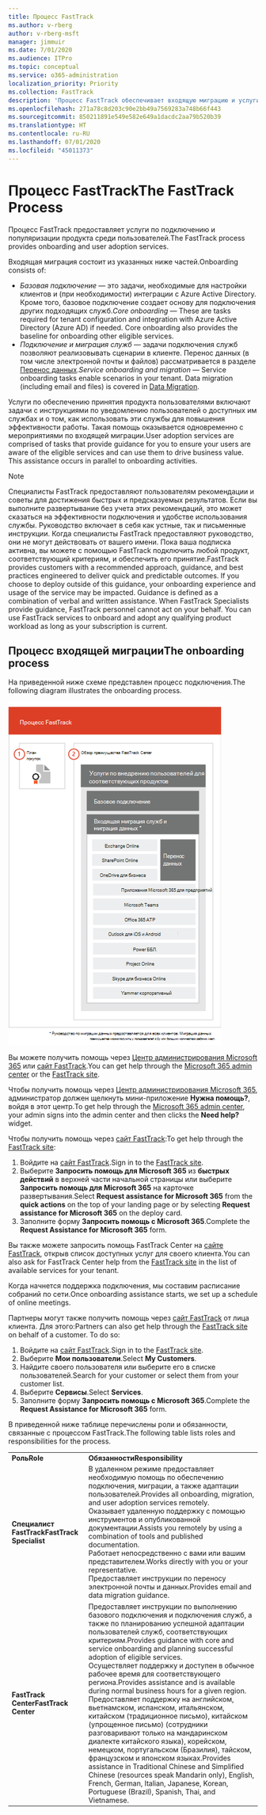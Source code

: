 ```yaml
---
title: Процесс FastTrack
ms.author: v-rberg
author: v-rberg-msft
manager: jimmuir
ms.date: 7/01/2020
ms.audience: ITPro
ms.topic: conceptual
ms.service: o365-administration
localization_priority: Priority
ms.collection: FastTrack
description: 'Процесс FastTrack обеспечивает входящую миграцию и услуги по популяризации продукта среди пользователей. '
ms.openlocfilehash: 271a78c8d203c90e2bb49a7569283a748b66f443
ms.sourcegitcommit: 850211891e549e582e649a1dacdc2aa79b520b39
ms.translationtype: HT
ms.contentlocale: ru-RU
ms.lasthandoff: 07/01/2020
ms.locfileid: "45011373"
---
```

# <a name="the-fasttrack-process"></a><span data-ttu-id="da9a7-103">Процесс FastTrack</span><span class="sxs-lookup"><span data-stu-id="da9a7-103">The FastTrack Process</span></span>

<span data-ttu-id="da9a7-104">Процесс FastTrack предоставляет услуги по подключению и популяризации продукта среди пользователей.</span><span class="sxs-lookup"><span data-stu-id="da9a7-104">The FastTrack process provides onboarding and user adoption services.</span></span> 
  
<span data-ttu-id="da9a7-105">Входящая миграция состоит из указанных ниже частей.</span><span class="sxs-lookup"><span data-stu-id="da9a7-105">Onboarding consists of:</span></span>
  
- <span data-ttu-id="da9a7-p101">*Базовая подключение* — это задачи, необходимые для настройки клиентов и (при необходимости) интеграции с Azure Active Directory. Кроме того, базовое подключение создает основу для подключения других подходящих служб.</span><span class="sxs-lookup"><span data-stu-id="da9a7-p101">*Core onboarding* — These are tasks required for tenant configuration and integration with Azure Active Directory (Azure AD) if needed. Core onboarding also provides the baseline for onboarding other eligible services.</span></span> 
- <span data-ttu-id="da9a7-p102">*Подключение и миграция служб* — задачи подключения служб позволяют реализовывать сценарии в клиенте. Перенос данных (в том числе электронной почты и файлов) рассматривается в разделе [Перенос данных](O365-data-migration.md).</span><span class="sxs-lookup"><span data-stu-id="da9a7-p102">*Service onboarding and migration* — Service onboarding tasks enable scenarios in your tenant. Data migration (including email and files) is covered in [Data Migration](O365-data-migration.md).</span></span> 
    
<span data-ttu-id="da9a7-p103">Услуги по обеспечению принятия продукта пользователями включают задачи с инструкциями по уведомлению пользователей о доступных им службах и о том, как использовать эти службы для повышения эффективности работы. Такая помощь оказывается одновременно с мероприятиями по входящей миграции.</span><span class="sxs-lookup"><span data-stu-id="da9a7-p103">User adoption services are comprised of tasks that provide guidance for you to ensure your users are aware of the eligible services and can use them to drive business value. This assistance occurs in parallel to onboarding activities.</span></span>
  
> [!NOTE]
> <span data-ttu-id="da9a7-p104">Специалисты FastTrack предоставляют пользователям рекомендации и советы для достижения быстрых и предсказуемых результатов. Если вы выполните развертывание без учета этих рекомендаций, это может сказаться на эффективности подключения и удобстве использования службы. Руководство включает в себя как устные, так и письменные инструкции. Когда специалисты FastTrack предоставляют руководство, они не могут действовать от вашего имени. Пока ваша подписка активна, вы можете с помощью FastTrack подключить любой продукт, соответствующий критериям, и обеспечить его принятие.</span><span class="sxs-lookup"><span data-stu-id="da9a7-p104">FastTrack provides customers with a recommended approach, guidance, and best practices engineered to deliver quick and predictable outcomes. If you choose to deploy outside of this guidance, your onboarding experience and usage of the service may be impacted. Guidance is defined as a combination of verbal and written assistance. When FastTrack Specialists provide guidance, FastTrack personnel cannot act on your behalf. You can use FastTrack services to onboard and adopt any qualifying product workload as long as your subscription is current.</span></span> 
  
## <a name="the-onboarding-process"></a><span data-ttu-id="da9a7-117">Процесс входящей миграции</span><span class="sxs-lookup"><span data-stu-id="da9a7-117">The onboarding process</span></span>

<span data-ttu-id="da9a7-118">На приведенной ниже схеме представлен процесс подключения.</span><span class="sxs-lookup"><span data-stu-id="da9a7-118">The following diagram illustrates the onboarding process.</span></span>
  
![График использования преимущества подключения](media/o365-onboarding-timeline-m365-apps.png)
  
<span data-ttu-id="da9a7-120">Вы можете получить помощь через [Центр администрирования Microsoft 365](https://go.microsoft.com/fwlink/?linkid=2032704) или [сайт FastTrack](https://go.microsoft.com/fwlink/?linkid=780698).</span><span class="sxs-lookup"><span data-stu-id="da9a7-120">You can get help through the [Microsoft 365 admin center](https://go.microsoft.com/fwlink/?linkid=2032704) or the [FastTrack site](https://go.microsoft.com/fwlink/?linkid=780698).</span></span> 

<span data-ttu-id="da9a7-121">Чтобы получить помощь через [Центр администрирования Microsoft 365](https://go.microsoft.com/fwlink/?linkid=2032704), администратор должен щелкнуть мини-приложение **Нужна помощь?**, войдя в этот центр.</span><span class="sxs-lookup"><span data-stu-id="da9a7-121">To get help through the [Microsoft 365 admin center](https://go.microsoft.com/fwlink/?linkid=2032704), your admin signs into the admin center and then clicks the **Need help?** widget.</span></span> 

<span data-ttu-id="da9a7-122">Чтобы получить помощь через [сайт FastTrack](https://go.microsoft.com/fwlink/?linkid=780698):</span><span class="sxs-lookup"><span data-stu-id="da9a7-122">To get help through the [FastTrack site](https://go.microsoft.com/fwlink/?linkid=780698):</span></span> 
1.    <span data-ttu-id="da9a7-123">Войдите на [сайт FastTrack](https://go.microsoft.com/fwlink/?linkid=780698).</span><span class="sxs-lookup"><span data-stu-id="da9a7-123">Sign in to the [FastTrack site](https://go.microsoft.com/fwlink/?linkid=780698).</span></span> 
2.    <span data-ttu-id="da9a7-124">Выберите **Запросить помощь для Microsoft 365** из **быстрых действий** в верхней части начальной страницы или выберите **Запросить помощь для Microsoft 365** на карточке развертывания.</span><span class="sxs-lookup"><span data-stu-id="da9a7-124">Select **Request assistance for Microsoft 365** from the **quick actions** on the top of your landing page or by selecting **Request assistance for Microsoft 365** on the deploy card.</span></span>
3.    <span data-ttu-id="da9a7-125">Заполните форму **Запросить помощь с Microsoft 365**.</span><span class="sxs-lookup"><span data-stu-id="da9a7-125">Complete the **Request Assistance for Microsoft 365** form.</span></span> 
  
 <span data-ttu-id="da9a7-126">Вы также можете запросить помощь FastTrack Center на [сайте FastTrack](https://go.microsoft.com/fwlink/?linkid=780698), открыв список доступных услуг для своего клиента.</span><span class="sxs-lookup"><span data-stu-id="da9a7-126">You can also ask for FastTrack Center help from the [FastTrack site](https://go.microsoft.com/fwlink/?linkid=780698) in the list of available services for your tenant.</span></span> 
    
 <span data-ttu-id="da9a7-127">Когда начнется поддержка подключения, мы составим расписание собраний по сети.</span><span class="sxs-lookup"><span data-stu-id="da9a7-127">Once onboarding assistance starts, we set up a schedule of online meetings.</span></span>
    
<span data-ttu-id="da9a7-p105">Партнеры могут также получить помощь через [сайт FastTrack](https://go.microsoft.com/fwlink/?linkid=780698) от лица клиента. Для этого:</span><span class="sxs-lookup"><span data-stu-id="da9a7-p105">Partners can also get help through the [FastTrack site](https://go.microsoft.com/fwlink/?linkid=780698) on behalf of a customer. To do so:</span></span>
1.    <span data-ttu-id="da9a7-130">Войдите на [сайт FastTrack](https://go.microsoft.com/fwlink/?linkid=780698).</span><span class="sxs-lookup"><span data-stu-id="da9a7-130">Sign in to the [FastTrack site](https://go.microsoft.com/fwlink/?linkid=780698).</span></span> 
2.    <span data-ttu-id="da9a7-131">Выберите **Мои пользователи**.</span><span class="sxs-lookup"><span data-stu-id="da9a7-131">Select **My Customers**.</span></span>
3.    <span data-ttu-id="da9a7-132">Найдите своего пользователя или выберите его в списке пользователей.</span><span class="sxs-lookup"><span data-stu-id="da9a7-132">Search for your customer or select them from your customer list.</span></span>
4.    <span data-ttu-id="da9a7-133">Выберите **Сервисы**.</span><span class="sxs-lookup"><span data-stu-id="da9a7-133">Select **Services**.</span></span>
5.    <span data-ttu-id="da9a7-134">Заполните форму **Запросить помощь с Microsoft 365**.</span><span class="sxs-lookup"><span data-stu-id="da9a7-134">Complete the **Request Assistance for Microsoft 365** form.</span></span> 

<span data-ttu-id="da9a7-135">В приведенной ниже таблице перечислены роли и обязанности, связанные с процессом FastTrack.</span><span class="sxs-lookup"><span data-stu-id="da9a7-135">The following table lists roles and responsibilities for the process.</span></span>
    
|||
|:-----|:-----|
|<span data-ttu-id="da9a7-136">**Роль**</span><span class="sxs-lookup"><span data-stu-id="da9a7-136">**Role**</span></span> <br/> |<span data-ttu-id="da9a7-137">**Обязанности**</span><span class="sxs-lookup"><span data-stu-id="da9a7-137">**Responsibility**</span></span> <br/> |
|<span data-ttu-id="da9a7-138">**Специалист FastTrack**</span><span class="sxs-lookup"><span data-stu-id="da9a7-138">**FastTrack Specialist**</span></span> <br/> |<span data-ttu-id="da9a7-139">В удаленном режиме предоставляет необходимую помощь по обеспечению подключения, миграции, а также адаптации пользователей.</span><span class="sxs-lookup"><span data-stu-id="da9a7-139">Provides all onboarding, migration, and user adoption services remotely.</span></span>  <br/> <span data-ttu-id="da9a7-140">Оказывает удаленную поддержку с помощью инструментов и опубликованной документации.</span><span class="sxs-lookup"><span data-stu-id="da9a7-140">Assists you remotely by using a combination of tools and published documentation.</span></span> <br/> <span data-ttu-id="da9a7-141">Работает непосредственно с вами или вашим представителем.</span><span class="sxs-lookup"><span data-stu-id="da9a7-141">Works directly with you or your representative.</span></span> <br/> <span data-ttu-id="da9a7-142">Предоставляет инструкции по переносу электронной почты и данных.</span><span class="sxs-lookup"><span data-stu-id="da9a7-142">Provides email and data migration guidance.</span></span>|
|<span data-ttu-id="da9a7-143">**FastTrack Center**</span><span class="sxs-lookup"><span data-stu-id="da9a7-143">**FastTrack Center**</span></span>  <br/> |<span data-ttu-id="da9a7-144">Предоставляет инструкции по выполнению базового подключения и подключения служб, а также по планированию успешной адаптации пользователей служб, соответствующих критериям.</span><span class="sxs-lookup"><span data-stu-id="da9a7-144">Provides guidance with core and service onboarding and planning successful adoption of eligible services.</span></span>  <br/> <span data-ttu-id="da9a7-145">Осуществляет поддержку и доступен в обычное рабочее время для соответствующего региона.</span><span class="sxs-lookup"><span data-stu-id="da9a7-145">Provides assistance and is available during normal business hours for a given region.</span></span> <br/> <span data-ttu-id="da9a7-146">Предоставляет поддержку на английском, вьетнамском, испанском, итальянском, китайском (традиционное письмо), китайском (упрощенное письмо) (сотрудники разговаривают только на мандаринском диалекте китайского языка), корейском, немецком, португальском (Бразилия), тайском, французском и японском языках.</span><span class="sxs-lookup"><span data-stu-id="da9a7-146">Provides assistance in Traditional Chinese and Simplified Chinese (resources speak Mandarin only), English, French, German, Italian, Japanese, Korean, Portuguese (Brazil), Spanish, Thai, and Vietnamese.</span></span>|
